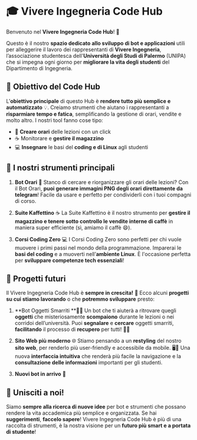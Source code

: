 # 🎓 Vivere Ingegneria Code Hub

Benvenuto nel **Vivere Ingegneria Code Hub**! 🎉 

Questo è il nostro **spazio dedicato allo sviluppo di bot e applicazioni** utili per alleggerire il lavoro dei rappresentanti di **Vivere Ingegneria**, l’associazione studentesca dell'**Università degli Studi di Palermo** (UNIPA) che si impegna ogni giorno per **migliorare la vita degli studenti** del Dipartimento di Ingegneria.

## 🚀 Obiettivo del Code Hub

L’**obiettivo principale** di questo Hub è **rendere tutto più semplice e automatizzato** 💡. Creiamo strumenti che aiutano i rappresentanti a **risparmiare tempo e fatica**, semplificando la gestione di orari, vendite e molto altro.
I nostri tool fanno cose tipo:
  - 📅 **Creare orari** delle lezioni con un click
  - ☕ Monitorare e **gestire il magazzino**
  - 💻 **Insegnare** le basi del **coding e di Linux** agli studenti

## 🔧 I nostri **strumenti principali**
  1. **Bot Orari** 📅
    Stanco di cercare e riorganizzare gli orari delle lezioni? Con il Bot Orari, **puoi generare immagini PNG degli orari direttamente da telegram**! Facile da usare e perfetto per condividerli con i tuoi compagni di corso.

  2. **Suite Kaffettino** ☕
    La Suite Kaffettino è il nostro strumento per **gestire il magazzino e tenere sotto controllo le vendite interne di caffè** in maniera super efficiente (sì, amiamo il caffè 😄).

  3. **Corsi Coding Zero** 💻
    I Corsi Coding Zero sono perfetti per chi vuole muovere i primi passi nel mondo della programmazione. Imparerai le **basi del coding** e a muoverti nell’**ambiente Linux**. È l'occasione perfetta per **sviluppare competenze tech essenziali**!

## 🔮 **Progetti futuri**
  Il Vivere Ingegneria Code Hub è **sempre in crescita!** 🎯
  Ecco alcuni **progetti su cui stiamo lavorando** o che **potremmo sviluppare** presto:
  
  1. **Bot Oggetti Smarriti **🕵️‍♂️
    Un bot che ti aiuterà a ritrovare quegli **oggetti** che misteriosamente **scompaiono** durante le lezioni o nei corridoi dell’università. 
    Puoi **segnalare** e **cercare** oggetti smarriti, **facilitando** il processo di **recupero** per tutti! 🔑🎒
  
  2. **Sito Web più moderno** 🌐
    Stiamo pensando a un **restyling** del nostro **sito web**, per renderlo più user-friendly e accessibile da mobile. 🖥️📱
    Una nuova **interfaccia intuitiva** che renderà più facile la navigazione e la **consultazione delle informazioni** importanti per gli studenti.
  
  4. **Nuovi bot in arrivo** 🤖
  
## 🤝 Unisciti a noi!
  Siamo **sempre alla ricerca di nuove idee** per bot e strumenti che possano rendere la vita accademica più semplice e organizzata. Se hai **suggerimenti**, **faccelo sapere**!
  Vivere Ingegneria Code Hub è più di una raccolta di strumenti, è la nostra visione per un **futuro più smart e a portata di studente**!
